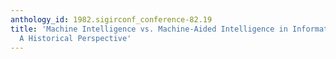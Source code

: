 ```yaml
---
anthology_id: 1982.sigirconf_conference-82.19
title: 'Machine Intelligence vs. Machine-Aided Intelligence in Information Retrieval:
  A Historical Perspective'
---
```

